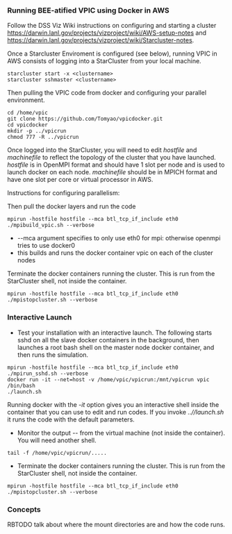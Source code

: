 
<h3> Running BEE-atified VPIC using Docker in AWS </h3>

Follow the DSS Viz Wiki instructions on configuring and starting a cluster https://darwin.lanl.gov/projects/vizproject/wiki/AWS-setup-notes and https://darwin.lanl.gov/projects/vizproject/wiki/Starcluster-notes.

Once a Starcluster Enviroment is configured (see below), running VPIC in AWS consists of logging into a StarCluster from your local machine. 
````
starcluster start -x <clustername>
starcluster sshmaster <clustername>
````
Then pulling the VPIC code from docker and configuring your parallel environment.
````
cd /home/vpic
git clone https://github.com/Tomyao/vpicdocker.git
cd vpicdocker
mkdir -p ../vpicrun
chmod 777 -R ../vpicrun
````
Once logged into the StarCluster, you will need to edit _hostfile_ and _machinefile_ to reflect the topology of the cluster that you 
have launched.  _hostfile_ is in OpenMPI format and should have 1 slot per node and is used to launch docker on each node.
_machinefile_ should be in MPICH format and have one slot per core or virtual processor in AWS.

Instructions for configuring parallelism:


Then pull the docker layers and run the code
````
mpirun -hostfile hostfile --mca btl_tcp_if_include eth0 ./mpibuild_vpic.sh --verbose 
````
   * --mca argument specifies to only use eth0 for mpi: otherwise openmpi tries to use docker0
   * this builds and runs the docker container vpic on each of the cluster nodes

Terminate the docker containers running the cluster.  This is run from the StarCluster shell, not inside the container.
````
mpirun -hostfile hostfile --mca btl_tcp_if_include eth0 ./mpistopcluster.sh --verbose
````


<h3> Interactive Launch </h3>
   
  * Test your installation with an interactive launch.  The following starts sshd on all the slave docker containers in the background, then launches a root bash shell on the master node docker container, and then runs the simulation.
````
mpirun -hostfile hostfile --mca btl_tcp_if_include eth0 ./mpirun_sshd.sh --verbose
docker run -it --net=host -v /home/vpic/vpicrun:/mnt/vpicrun vpic /bin/bash
./launch.sh
````
Running docker with the _-it_ option gives you an interactive shell inside the container that you can use to edit and run codes.
If you invoke _..//launch.sh_ it runs the code with the default parameters.

  * Monitor the output -- from the virtual machine (not inside the container).  You will need another shell.
  
````
tail -f /home/vpic/vpicrun/.....
````

  * Terminate the docker containers running the cluster.  This is run from the StarCluster shell, not inside the container.
````
mpirun -hostfile hostfile --mca btl_tcp_if_include eth0 ./mpistopcluster.sh --verbose
````

<h3> Concepts </h3>

RBTODO talk about where the mount directories are and how the code runs.
 
